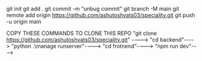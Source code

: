 git init
git add .
git commit -m "unbug commit" 
git branch -M main 
git remote add origin https://github.com/ashutoshvats03/speciality.git
git push -u origin main


COPY THESE COMMANDS TO CLONE THIS REPO
"git clone https://github.com/ashutoshvats03/speciality.git" ---->
"cd backend"---->
"python .\manage runserver"---->
"cd frotnend"---->
"npm run dev"---->
